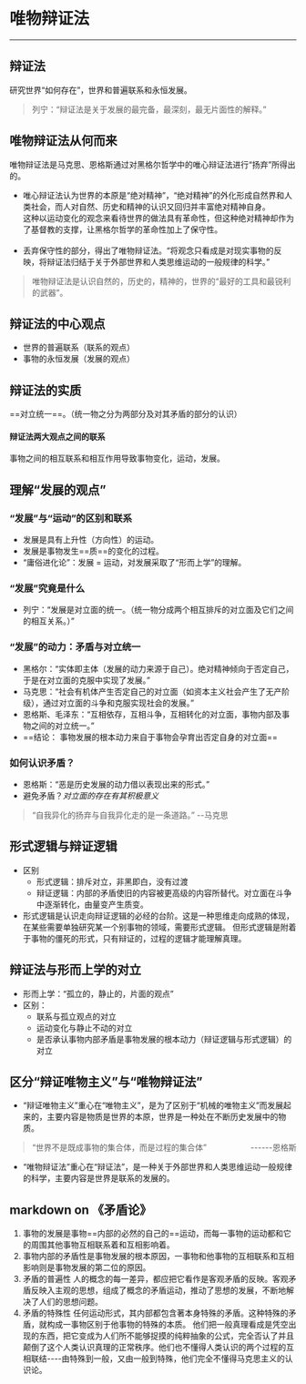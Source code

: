 # 唯物辩证法
---
## 辩证法
研究世界“如何存在”，世界和普遍联系和永恒发展。
> 列宁：“辩证法是关于发展的最完备，最深刻，最无片面性的解释。”
## 唯物辩证法从何而来
唯物辩证法是马克思、恩格斯通过对黑格尔哲学中的唯心辩证法进行“扬弃”所得出的。
* 唯心辩证法认为世界的本原是“绝对精神”，“绝对精神”的外化形成自然界和人类社会，而人对自然、历史和精神的认识又回归并丰富绝对精神自身。<br/> 
这种以运动变化的观念来看待世界的做法具有革命性，但这种绝对精神却作为了基督教的支撑，让黑格尔哲学的革命性加上了保守性。<br/><br/> 
* 丢弃保守性的部分，得出了唯物辩证法。“将观念只看成是对现实事物的反映，将辩证法归结于关于外部世界和人类思维运动的一般规律的科学。”
> 唯物辩证法是认识自然的，历史的，精神的，世界的“最好的工具和最锐利的武器”。
## 辩证法的中心观点
* 世界的普遍联系（联系的观点）
* 事物的永恒发展（发展的观点）
## 辩证法的实质
==对立统一==。（统一物之分为两部分及对其矛盾的部分的认识）
#### 辩证法两大观点之间的联系
事物之间的相互联系和相互作用导致事物变化，运动，发展。
## 理解“发展的观点”
### “发展”与“运动”的区别和联系
* 发展是具有上升性（方向性）的运动。
* 发展是事物发生==质==的变化的过程。
* “庸俗进化论”：发展 = 运动，对发展采取了“形而上学”的理解。
### “发展”究竟是什么
* 列宁：“发展是对立面的统一。（统一物分成两个相互排斥的对立面及它们之间的相互关系。）”
### “发展”的动力：矛盾与对立统一
* 黑格尔：“实体即主体（发展的动力来源于自己）。绝对精神倾向于否定自己，于是在对立面的克服中实现了发展。”
* 马克思：“社会有机体产生否定自己的对立面（如资本主义社会产生了无产阶级），通过对立面的斗争和克服实现社会的发展。”
* 恩格斯、毛泽东：“互相依存，互相斗争，互相转化的对立面，事物内部及事物之间的对立统一。”
* ==结论： 事物发展的根本动力来自于事物会孕育出否定自身的对立面==
### 如何认识矛盾？
* 恩格斯：“恶是历史发展的动力借以表现出来的形式。”
* 避免矛盾？_对立面的存在有其积极意义_
> “自我异化的扬弃与自我异化走的是一条道路。” --马克思
## 形式逻辑与辩证逻辑
* 区别
    * 形式逻辑：排斥对立，非黑即白，没有过渡
    * 辩证逻辑：内部的矛盾使旧的内容被更高级的内容所替代。对立面在斗争中逐渐转化，由量变产生质变。
* 形式逻辑是认识走向辩证逻辑的必经的台阶。这是一种思维走向成熟的体现，在某些需要单独研究某一个别事物的领域，需要形式逻辑。
但形式逻辑是附着于事物的僵死的形式，只有辩证的，过程的逻辑才能理解真理。
## 辩证法与形而上学的对立
* 形而上学：“孤立的，静止的，片面的观点”
* 区别：
    * 联系与孤立观点的对立
    * 运动变化与静止不动的对立
    * 是否承认事物内部矛盾是事物发展的根本动力（辩证逻辑与形式逻辑）的对立
## 区分“辩证唯物主义”与“唯物辩证法”
* “辩证唯物主义”重心在“唯物主义”，是为了区别于“机械的唯物主义”而发展起来的，主要内容是物质是世界的本原，世界是一种处在不断历史发展中的物质。
> “世界不是既成事物的集合体，而是过程的集合体” <span style="float:right">------恩格斯</span>
* “唯物辩证法”重心在“辩证法”，是一种关于外部世界和人类思维运动一般规律的科学，主要内容是世界是联系的发展的。

## markdown on 《矛盾论》
1. 事物的发展是事物==内部的必然的自己的==运动，而每一事物的运动都和它的周围其他事物互相联系着和互相影响着。
2. 事物内部的矛盾性是事物发展的根本原因，一事物和他事物的互相联系和互相影响则是事物发展的第二位的原因。
3. 矛盾的普遍性 
人的概念的每一差异，都应把它看作是客观矛盾的反映。客观矛盾反映入主观的思想，组成了概念的矛盾运动，推动了思想的发展，不断地解决了人们的思想问题。
4. 矛盾的特殊性
任何运动形式，其内部都包含著本身特殊的矛盾。这种特殊的矛盾，就构成一事物区别于他事物的特殊的本质。
他们把一般真理看成是凭空出现的东西，把它变成为人们所不能够捉摸的纯粹抽象的公式，完全否认了并且颠倒了这个人类认识真理的正常秩序。他们也不懂得人类认识的两个过程的互相联结----由特殊到一般，又由一般到特殊，他们完全不懂得马克思主义的认识论。
